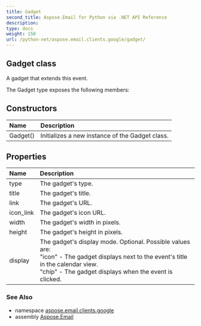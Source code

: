 ```yaml
---
title: Gadget
second_title: Aspose.Email for Python via .NET API Reference
description: 
type: docs
weight: 150
url: /python-net/aspose.email.clients.google/gadget/
---
```


## Gadget class

A gadget that extends this event.

The Gadget type exposes the following members:
## Constructors
| Name | Description |
| :- | :- |
|Gadget()|Initializes a new instance of the Gadget class.|
## Properties
| Name | Description |
| :- | :- |
|type|The gadget's type.|
|title|The gadget's title.|
|link|The gadget's URL.|
|icon_link|The gadget's icon URL.|
|width|The gadget's width in pixels.|
|height|The gadget's height in pixels.|
|display|The gadget's display mode. Optional. Possible values are:<br/>            "icon" - The gadget displays next to the event's title in the calendar view.<br/>            "chip" - The gadget displays when the event is clicked.|

### See Also

* namespace [aspose.email.clients.google](/python-net/aspose.email.clients.google/)
* assembly [Aspose.Email](/python-net/)

